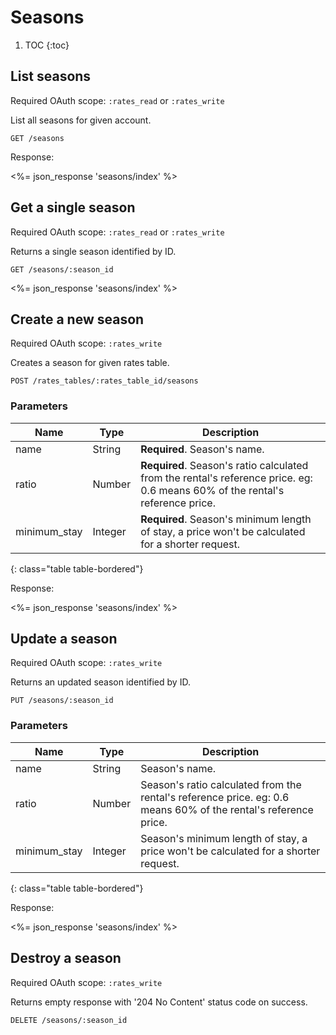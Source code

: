 # Seasons

1. TOC
{:toc}

## List seasons

Required OAuth scope: `:rates_read` or `:rates_write`

List all seasons for given account.

~~~
GET /seasons
~~~

Response:

<%= json_response 'seasons/index' %>

## Get a single season

Required OAuth scope: `:rates_read` or `:rates_write`

Returns a single season identified by ID.

~~~
GET /seasons/:season_id
~~~

<%= json_response 'seasons/index' %>

## Create a new season

Required OAuth scope: `:rates_write`

Creates a season for given rates table.

~~~
POST /rates_tables/:rates_table_id/seasons
~~~

### Parameters

Name             | Type    | Description
-----------------|---------|-----------
name             | String  | **Required**. Season's name.
ratio            | Number  | **Required**. Season's ratio calculated from the rental's reference price. eg: 0.6 means 60% of the rental's reference price.
minimum_stay     | Integer | **Required**. Season's minimum length of stay, a price won't be calculated for a shorter request.
{: class="table table-bordered"}

Response:

<%= json_response 'seasons/index' %>

## Update a season

Required OAuth scope: `:rates_write`

Returns an updated season identified by ID.

~~~
PUT /seasons/:season_id
~~~

### Parameters

Name             | Type    | Description
-----------------|---------|-----------
name             | String  | Season's name.
ratio            | Number  | Season's ratio calculated from the rental's reference price. eg: 0.6 means 60% of the rental's reference price.
minimum_stay     | Integer | Season's minimum length of stay, a price won't be calculated for a shorter request.
{: class="table table-bordered"}

Response:

<%= json_response 'seasons/index' %>

## Destroy a season

Required OAuth scope: `:rates_write`

Returns empty response with '204 No Content' status code on success.

~~~~~~
DELETE /seasons/:season_id
~~~~~~
